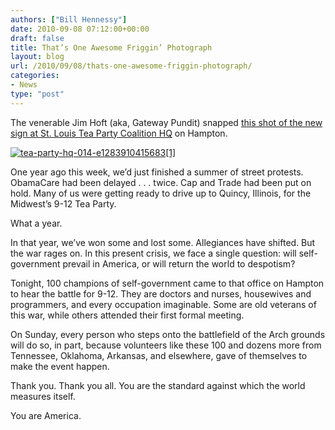 ```yaml
---
authors: ["Bill Hennessy"]
date: 2010-09-08 07:12:00+00:00
draft: false
title: That’s One Awesome Friggin’ Photograph
layout: blog
url: /2010/09/08/thats-one-awesome-friggin-photograph/
categories:
- News
type: "post"
---
```


The venerable Jim Hoft (aka, Gateway Pundit) snapped [this shot of the new sign at St. Louis Tea Party Coalition HQ](https://gatewaypundit.firstthings.com/2010/09/st-louis-tea-party-headquarters-packed-for-pre-rally-training-session/) on Hampton. 

 

[![tea-party-hq-014-e1283910415683[1]](https://hennessysview.com/wp-content/uploads/2010/09/teapartyhq014e12839104156831_thumb.jpg)
](https://hennessysview.com/wp-content/uploads/2010/09/teapartyhq014e12839104156831.jpg)

 

One year ago this week, we’d just finished a summer of street protests. ObamaCare had been delayed . . . twice. Cap and Trade had been put on hold. Many of us were getting ready to drive up to Quincy, Illinois, for the Midwest’s 9-12 Tea Party.

 

What a year.

 

In that year, we’ve won some and lost some. Allegiances have shifted. But the war rages on. In this present crisis, we face a single question: will self-government prevail in America, or will return the world to despotism? 

 

Tonight, 100 champions of self-government came to that office on Hampton to hear the battle for 9-12. They are doctors and nurses, housewives and programmers, and every occupation imaginable. Some are old veterans of this war, while others attended their first formal meeting. 

 

On Sunday, every person who steps onto the battlefield of the Arch grounds will do so, in part, because volunteers like these 100 and dozens more from Tennessee, Oklahoma, Arkansas, and elsewhere, gave of themselves to make the event happen. 

 

Thank you. Thank you all. You are the standard against which the world measures itself.

 

You are America. 

